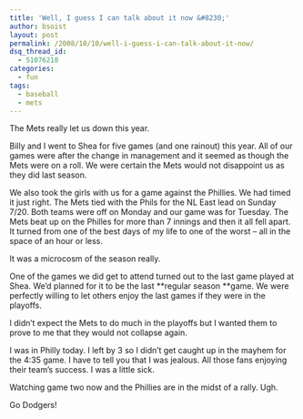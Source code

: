 ```yaml
---
title: 'Well, I guess I can talk about it now &#8230;'
author: bsoist
layout: post
permalink: /2008/10/10/well-i-guess-i-can-talk-about-it-now/
dsq_thread_id:
  - 51076218
categories:
  - fun
tags:
  - baseball
  - mets
---
```

The Mets really let us down this year. 

Billy and I went to Shea for five games (and one rainout) this year. All of our games were after the change in management and it seemed as though the Mets were on a roll. We were certain the Mets would not disappoint us as they did last season. 

We also took the girls with us for a game against the Phillies. We had timed it just right. The Mets tied with the Phils for the NL East lead on Sunday 7/20. Both teams were off on Monday and our game was for Tuesday. The Mets beat up on the Philles for more than 7 innings and then it all fell apart. It turned from one of the best days of my life to one of the worst &#8211; all in the space of an hour or less. 

It was a microcosm of the season really.

One of the games we did get to attend turned out to the last game played at Shea. We&#8217;d planned for it to be the last **regular season **game. We were perfectly willing to let others enjoy the last games if they were in the playoffs. 

I didn&#8217;t expect the Mets to do much in the playoffs but I wanted them to prove to me that they would not collapse again. 

I was in Philly today. I left by 3 so I didn&#8217;t get caught up in the mayhem for the 4:35 game. I have to tell you that I was jealous. All those fans enjoying their team&#8217;s success. I was a little sick. 

Watching game two now and the Phillies are in the midst of a rally. Ugh.

Go Dodgers!
